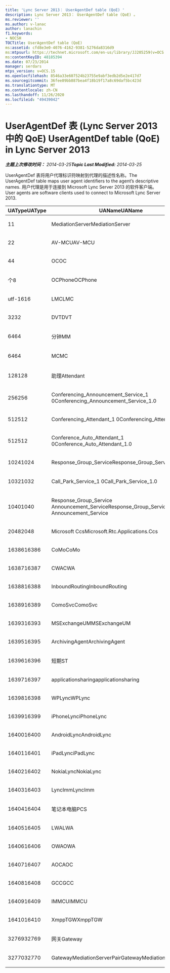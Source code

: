 ```yaml
---
title: 'Lync Server 2013： UserAgentDef table (QoE) '
description: Lync Server 2013： UserAgentDef table (QoE) 。
ms.reviewer: ''
ms.author: v-lanac
author: lanachin
f1.keywords:
- NOCSH
TOCTitle: UserAgentDef table (QoE)
ms:assetid: cfd8e3e0-4076-4162-9381-5276da8316d9
ms:mtpsurl: https://technet.microsoft.com/en-us/library/JJ205259(v=OCS.15)
ms:contentKeyID: 48185394
ms.date: 07/23/2014
manager: serdars
mtps_version: v=OCS.15
ms.openlocfilehash: 8546a33e607524b23755e9abf3edb2d5e2e417d7
ms.sourcegitcommit: 36fee89bb887bea4f18b19f17a8c69daf5bc423d
ms.translationtype: MT
ms.contentlocale: zh-CN
ms.lasthandoff: 11/26/2020
ms.locfileid: "49439042"
---
```

# <a name="useragentdef-table-qoe-in-lync-server-2013"></a><span data-ttu-id="2d9c4-103">UserAgentDef 表 (Lync Server 2013 中的 QoE) </span><span class="sxs-lookup"><span data-stu-id="2d9c4-103">UserAgentDef table (QoE) in Lync Server 2013</span></span>

<div data-xmlns="http://www.w3.org/1999/xhtml">

<div class="topic" data-xmlns="http://www.w3.org/1999/xhtml" data-msxsl="urn:schemas-microsoft-com:xslt" data-cs="https://msdn.microsoft.com/">

<div data-asp="https://msdn2.microsoft.com/asp">



</div>

<div id="mainSection">

<div id="mainBody"><span data-ttu-id="2d9c4-104">

<span> </span></span><span class="sxs-lookup"><span data-stu-id="2d9c4-104">

<span> </span></span></span>

<span data-ttu-id="2d9c4-105">_**主题上次修改时间：** 2014-03-25_</span><span class="sxs-lookup"><span data-stu-id="2d9c4-105">_**Topic Last Modified:** 2014-03-25_</span></span>

<span data-ttu-id="2d9c4-106">UserAgentDef 表将用户代理标识符映射到代理的描述性名称。</span><span class="sxs-lookup"><span data-stu-id="2d9c4-106">The UserAgentDef table maps user agent identifiers to the agent’s descriptive names.</span></span> <span data-ttu-id="2d9c4-107">用户代理是用于连接到 Microsoft Lync Server 2013 的软件客户端。</span><span class="sxs-lookup"><span data-stu-id="2d9c4-107">User agents are software clients used to connect to Microsoft Lync Server 2013.</span></span>


<table>
<colgroup>
<col style="width: 33%" />
<col style="width: 33%" />
<col style="width: 33%" />
</colgroup>
<thead>
<tr class="header">
<th><span data-ttu-id="2d9c4-108">UAType</span><span class="sxs-lookup"><span data-stu-id="2d9c4-108">UAType</span></span></th>
<th><span data-ttu-id="2d9c4-109">UAName</span><span class="sxs-lookup"><span data-stu-id="2d9c4-109">UAName</span></span></th>
<th><span data-ttu-id="2d9c4-110">UACategory</span><span class="sxs-lookup"><span data-stu-id="2d9c4-110">UACategory</span></span></th>
</tr>
</thead>
<tbody>
<tr class="odd">
<td><p><span data-ttu-id="2d9c4-111">1</span><span class="sxs-lookup"><span data-stu-id="2d9c4-111">1</span></span></p></td>
<td><p><span data-ttu-id="2d9c4-112">MediationServer</span><span class="sxs-lookup"><span data-stu-id="2d9c4-112">MediationServer</span></span></p></td>
<td><p><span data-ttu-id="2d9c4-113">MediationServer</span><span class="sxs-lookup"><span data-stu-id="2d9c4-113">MediationServer</span></span></p></td>
</tr>
<tr class="even">
<td><p><span data-ttu-id="2d9c4-114">2</span><span class="sxs-lookup"><span data-stu-id="2d9c4-114">2</span></span></p></td>
<td><p><span data-ttu-id="2d9c4-115">AV-MCU</span><span class="sxs-lookup"><span data-stu-id="2d9c4-115">AV-MCU</span></span></p></td>
<td><p><span data-ttu-id="2d9c4-116">AV-MCU</span><span class="sxs-lookup"><span data-stu-id="2d9c4-116">AV-MCU</span></span></p></td>
</tr>
<tr class="odd">
<td><p><span data-ttu-id="2d9c4-117">4</span><span class="sxs-lookup"><span data-stu-id="2d9c4-117">4</span></span></p></td>
<td><p><span data-ttu-id="2d9c4-118">OC</span><span class="sxs-lookup"><span data-stu-id="2d9c4-118">OC</span></span></p></td>
<td><p><span data-ttu-id="2d9c4-119">OC</span><span class="sxs-lookup"><span data-stu-id="2d9c4-119">OC</span></span></p></td>
</tr>
<tr class="even">
<td><p><span data-ttu-id="2d9c4-120">个</span><span class="sxs-lookup"><span data-stu-id="2d9c4-120">8</span></span></p></td>
<td><p><span data-ttu-id="2d9c4-121">OCPhone</span><span class="sxs-lookup"><span data-stu-id="2d9c4-121">OCPhone</span></span></p></td>
<td><p><span data-ttu-id="2d9c4-122">OCPhone</span><span class="sxs-lookup"><span data-stu-id="2d9c4-122">OCPhone</span></span></p></td>
</tr>
<tr class="odd">
<td><p><span data-ttu-id="2d9c4-123">utf-16</span><span class="sxs-lookup"><span data-stu-id="2d9c4-123">16</span></span></p></td>
<td><p><span data-ttu-id="2d9c4-124">LMC</span><span class="sxs-lookup"><span data-stu-id="2d9c4-124">LMC</span></span></p></td>
<td><p><span data-ttu-id="2d9c4-125">LMC</span><span class="sxs-lookup"><span data-stu-id="2d9c4-125">LMC</span></span></p></td>
</tr>
<tr class="even">
<td><p><span data-ttu-id="2d9c4-126">32</span><span class="sxs-lookup"><span data-stu-id="2d9c4-126">32</span></span></p></td>
<td><p><span data-ttu-id="2d9c4-127">DVT</span><span class="sxs-lookup"><span data-stu-id="2d9c4-127">DVT</span></span></p></td>
<td><p><span data-ttu-id="2d9c4-128">DVT</span><span class="sxs-lookup"><span data-stu-id="2d9c4-128">DVT</span></span></p></td>
</tr>
<tr class="odd">
<td><p><span data-ttu-id="2d9c4-129">64</span><span class="sxs-lookup"><span data-stu-id="2d9c4-129">64</span></span></p></td>
<td><p><span data-ttu-id="2d9c4-130">分钟</span><span class="sxs-lookup"><span data-stu-id="2d9c4-130">MM</span></span></p></td>
<td><p><span data-ttu-id="2d9c4-131">分钟</span><span class="sxs-lookup"><span data-stu-id="2d9c4-131">MM</span></span></p></td>
</tr>
<tr class="even">
<td><p><span data-ttu-id="2d9c4-132">64</span><span class="sxs-lookup"><span data-stu-id="2d9c4-132">64</span></span></p></td>
<td><p><span data-ttu-id="2d9c4-133">MC</span><span class="sxs-lookup"><span data-stu-id="2d9c4-133">MC</span></span></p></td>
<td><p><span data-ttu-id="2d9c4-134">分钟</span><span class="sxs-lookup"><span data-stu-id="2d9c4-134">MM</span></span></p></td>
</tr>
<tr class="odd">
<td><p><span data-ttu-id="2d9c4-135">128</span><span class="sxs-lookup"><span data-stu-id="2d9c4-135">128</span></span></p></td>
<td><p><span data-ttu-id="2d9c4-136">助理</span><span class="sxs-lookup"><span data-stu-id="2d9c4-136">Attendant</span></span></p></td>
<td><p><span data-ttu-id="2d9c4-137">助理</span><span class="sxs-lookup"><span data-stu-id="2d9c4-137">Attendant</span></span></p></td>
</tr>
<tr class="even">
<td><p><span data-ttu-id="2d9c4-138">256</span><span class="sxs-lookup"><span data-stu-id="2d9c4-138">256</span></span></p></td>
<td><p><span data-ttu-id="2d9c4-139">Conferencing_Announcement_Service_1 0</span><span class="sxs-lookup"><span data-stu-id="2d9c4-139">Conferencing_Announcement_Service_1.0</span></span></p></td>
<td><p><span data-ttu-id="2d9c4-140">而言</span><span class="sxs-lookup"><span data-stu-id="2d9c4-140">CAS</span></span></p></td>
</tr>
<tr class="odd">
<td><p><span data-ttu-id="2d9c4-141">512</span><span class="sxs-lookup"><span data-stu-id="2d9c4-141">512</span></span></p></td>
<td><p><span data-ttu-id="2d9c4-142">Conferencing_Attendant_1 0</span><span class="sxs-lookup"><span data-stu-id="2d9c4-142">Conferencing_Attendant_1.0</span></span></p></td>
<td><p><span data-ttu-id="2d9c4-143">CAA</span><span class="sxs-lookup"><span data-stu-id="2d9c4-143">CAA</span></span></p></td>
</tr>
<tr class="even">
<td><p><span data-ttu-id="2d9c4-144">512</span><span class="sxs-lookup"><span data-stu-id="2d9c4-144">512</span></span></p></td>
<td><p><span data-ttu-id="2d9c4-145">Conference_Auto_Attendant_1 0</span><span class="sxs-lookup"><span data-stu-id="2d9c4-145">Conference_Auto_Attendant_1.0</span></span></p></td>
<td><p><span data-ttu-id="2d9c4-146">CAA</span><span class="sxs-lookup"><span data-stu-id="2d9c4-146">CAA</span></span></p></td>
</tr>
<tr class="odd">
<td><p><span data-ttu-id="2d9c4-147">1024</span><span class="sxs-lookup"><span data-stu-id="2d9c4-147">1024</span></span></p></td>
<td><p><span data-ttu-id="2d9c4-148">Response_Group_Service</span><span class="sxs-lookup"><span data-stu-id="2d9c4-148">Response_Group_Service</span></span></p></td>
<td><p><span data-ttu-id="2d9c4-149">RG</span><span class="sxs-lookup"><span data-stu-id="2d9c4-149">RGS</span></span></p></td>
</tr>
<tr class="even">
<td><p><span data-ttu-id="2d9c4-150">1032</span><span class="sxs-lookup"><span data-stu-id="2d9c4-150">1032</span></span></p></td>
<td><p><span data-ttu-id="2d9c4-151">Call_Park_Service_1 0</span><span class="sxs-lookup"><span data-stu-id="2d9c4-151">Call_Park_Service_1.0</span></span></p></td>
<td><p><span data-ttu-id="2d9c4-152">方面</span><span class="sxs-lookup"><span data-stu-id="2d9c4-152">CPS</span></span></p></td>
</tr>
<tr class="odd">
<td><p><span data-ttu-id="2d9c4-153">1040</span><span class="sxs-lookup"><span data-stu-id="2d9c4-153">1040</span></span></p></td>
<td><p><span data-ttu-id="2d9c4-154">Response_Group_Service Announcement_Service</span><span class="sxs-lookup"><span data-stu-id="2d9c4-154">Response_Group_Service Announcement_Service</span></span></p></td>
<td><p><span data-ttu-id="2d9c4-155">方式</span><span class="sxs-lookup"><span data-stu-id="2d9c4-155">AS</span></span></p></td>
</tr>
<tr class="even">
<td><p><span data-ttu-id="2d9c4-156">2048</span><span class="sxs-lookup"><span data-stu-id="2d9c4-156">2048</span></span></p></td>
<td><p><span data-ttu-id="2d9c4-157">Microsoft Ccs</span><span class="sxs-lookup"><span data-stu-id="2d9c4-157">Microsoft.Rtc.Applications.Ccs</span></span></p></td>
<td><p><span data-ttu-id="2d9c4-158">CCS</span><span class="sxs-lookup"><span data-stu-id="2d9c4-158">CCS</span></span></p></td>
</tr>
<tr class="odd">
<td><p><span data-ttu-id="2d9c4-159">16386</span><span class="sxs-lookup"><span data-stu-id="2d9c4-159">16386</span></span></p></td>
<td><p><span data-ttu-id="2d9c4-160">CoMo</span><span class="sxs-lookup"><span data-stu-id="2d9c4-160">CoMo</span></span></p></td>
<td><p><span data-ttu-id="2d9c4-161">CoMo</span><span class="sxs-lookup"><span data-stu-id="2d9c4-161">CoMo</span></span></p></td>
</tr>
<tr class="even">
<td><p><span data-ttu-id="2d9c4-162">16387</span><span class="sxs-lookup"><span data-stu-id="2d9c4-162">16387</span></span></p></td>
<td><p><span data-ttu-id="2d9c4-163">CWA</span><span class="sxs-lookup"><span data-stu-id="2d9c4-163">CWA</span></span></p></td>
<td><p><span data-ttu-id="2d9c4-164">CWA</span><span class="sxs-lookup"><span data-stu-id="2d9c4-164">CWA</span></span></p></td>
</tr>
<tr class="odd">
<td><p><span data-ttu-id="2d9c4-165">16388</span><span class="sxs-lookup"><span data-stu-id="2d9c4-165">16388</span></span></p></td>
<td><p><span data-ttu-id="2d9c4-166">InboundRouting</span><span class="sxs-lookup"><span data-stu-id="2d9c4-166">InboundRouting</span></span></p></td>
<td><p><span data-ttu-id="2d9c4-167">InboundRouting</span><span class="sxs-lookup"><span data-stu-id="2d9c4-167">InboundRouting</span></span></p></td>
</tr>
<tr class="even">
<td><p><span data-ttu-id="2d9c4-168">16389</span><span class="sxs-lookup"><span data-stu-id="2d9c4-168">16389</span></span></p></td>
<td><p><span data-ttu-id="2d9c4-169">ComoSvc</span><span class="sxs-lookup"><span data-stu-id="2d9c4-169">ComoSvc</span></span></p></td>
<td><p><span data-ttu-id="2d9c4-170">ComoSvc</span><span class="sxs-lookup"><span data-stu-id="2d9c4-170">ComoSvc</span></span></p></td>
</tr>
<tr class="odd">
<td><p><span data-ttu-id="2d9c4-171">16393</span><span class="sxs-lookup"><span data-stu-id="2d9c4-171">16393</span></span></p></td>
<td><p><span data-ttu-id="2d9c4-172">MSExchangeUM</span><span class="sxs-lookup"><span data-stu-id="2d9c4-172">MSExchangeUM</span></span></p></td>
<td><p><span data-ttu-id="2d9c4-173">ExUM</span><span class="sxs-lookup"><span data-stu-id="2d9c4-173">ExUM</span></span></p></td>
</tr>
<tr class="even">
<td><p><span data-ttu-id="2d9c4-174">16395</span><span class="sxs-lookup"><span data-stu-id="2d9c4-174">16395</span></span></p></td>
<td><p><span data-ttu-id="2d9c4-175">ArchivingAgent</span><span class="sxs-lookup"><span data-stu-id="2d9c4-175">ArchivingAgent</span></span></p></td>
<td><p><span data-ttu-id="2d9c4-176">ARCHAGENT</span><span class="sxs-lookup"><span data-stu-id="2d9c4-176">ARCHAGENT</span></span></p></td>
</tr>
<tr class="odd">
<td><p><span data-ttu-id="2d9c4-177">16396</span><span class="sxs-lookup"><span data-stu-id="2d9c4-177">16396</span></span></p></td>
<td><p><span data-ttu-id="2d9c4-178">短期</span><span class="sxs-lookup"><span data-stu-id="2d9c4-178">ST</span></span></p></td>
<td><p><span data-ttu-id="2d9c4-179">短期</span><span class="sxs-lookup"><span data-stu-id="2d9c4-179">ST</span></span></p></td>
</tr>
<tr class="even">
<td><p><span data-ttu-id="2d9c4-180">16397</span><span class="sxs-lookup"><span data-stu-id="2d9c4-180">16397</span></span></p></td>
<td><p><span data-ttu-id="2d9c4-181">applicationsharing</span><span class="sxs-lookup"><span data-stu-id="2d9c4-181">applicationsharing</span></span></p></td>
<td><p><span data-ttu-id="2d9c4-182">ASMCU</span><span class="sxs-lookup"><span data-stu-id="2d9c4-182">ASMCU</span></span></p></td>
</tr>
<tr class="odd">
<td><p><span data-ttu-id="2d9c4-183">16398</span><span class="sxs-lookup"><span data-stu-id="2d9c4-183">16398</span></span></p></td>
<td><p><span data-ttu-id="2d9c4-184">WPLync</span><span class="sxs-lookup"><span data-stu-id="2d9c4-184">WPLync</span></span></p></td>
<td><p><span data-ttu-id="2d9c4-185">WPLync</span><span class="sxs-lookup"><span data-stu-id="2d9c4-185">WPLync</span></span></p></td>
</tr>
<tr class="even">
<td><p><span data-ttu-id="2d9c4-186">16399</span><span class="sxs-lookup"><span data-stu-id="2d9c4-186">16399</span></span></p></td>
<td><p><span data-ttu-id="2d9c4-187">iPhoneLync</span><span class="sxs-lookup"><span data-stu-id="2d9c4-187">iPhoneLync</span></span></p></td>
<td><p><span data-ttu-id="2d9c4-188">iPhoneLync</span><span class="sxs-lookup"><span data-stu-id="2d9c4-188">iPhoneLync</span></span></p></td>
</tr>
<tr class="odd">
<td><p><span data-ttu-id="2d9c4-189">16400</span><span class="sxs-lookup"><span data-stu-id="2d9c4-189">16400</span></span></p></td>
<td><p><span data-ttu-id="2d9c4-190">AndroidLync</span><span class="sxs-lookup"><span data-stu-id="2d9c4-190">AndroidLync</span></span></p></td>
<td><p><span data-ttu-id="2d9c4-191">AndroidLync</span><span class="sxs-lookup"><span data-stu-id="2d9c4-191">AndroidLync</span></span></p></td>
</tr>
<tr class="even">
<td><p><span data-ttu-id="2d9c4-192">16401</span><span class="sxs-lookup"><span data-stu-id="2d9c4-192">16401</span></span></p></td>
<td><p><span data-ttu-id="2d9c4-193">iPadLync</span><span class="sxs-lookup"><span data-stu-id="2d9c4-193">iPadLync</span></span></p></td>
<td><p><span data-ttu-id="2d9c4-194">iPadLync</span><span class="sxs-lookup"><span data-stu-id="2d9c4-194">iPadLync</span></span></p></td>
</tr>
<tr class="odd">
<td><p><span data-ttu-id="2d9c4-195">16402</span><span class="sxs-lookup"><span data-stu-id="2d9c4-195">16402</span></span></p></td>
<td><p><span data-ttu-id="2d9c4-196">NokiaLync</span><span class="sxs-lookup"><span data-stu-id="2d9c4-196">NokiaLync</span></span></p></td>
<td><p><span data-ttu-id="2d9c4-197">NokiaLync</span><span class="sxs-lookup"><span data-stu-id="2d9c4-197">NokiaLync</span></span></p></td>
</tr>
<tr class="even">
<td><p><span data-ttu-id="2d9c4-198">16403</span><span class="sxs-lookup"><span data-stu-id="2d9c4-198">16403</span></span></p></td>
<td><p><span data-ttu-id="2d9c4-199">LyncImm</span><span class="sxs-lookup"><span data-stu-id="2d9c4-199">LyncImm</span></span></p></td>
<td><p><span data-ttu-id="2d9c4-200">LyncImm</span><span class="sxs-lookup"><span data-stu-id="2d9c4-200">LyncImm</span></span></p></td>
</tr>
<tr class="odd">
<td><p><span data-ttu-id="2d9c4-201">16404</span><span class="sxs-lookup"><span data-stu-id="2d9c4-201">16404</span></span></p></td>
<td><p><span data-ttu-id="2d9c4-202">笔记本电脑</span><span class="sxs-lookup"><span data-stu-id="2d9c4-202">PCS</span></span></p></td>
<td><p><span data-ttu-id="2d9c4-203">笔记本电脑</span><span class="sxs-lookup"><span data-stu-id="2d9c4-203">PCS</span></span></p></td>
</tr>
<tr class="even">
<td><p><span data-ttu-id="2d9c4-204">16405</span><span class="sxs-lookup"><span data-stu-id="2d9c4-204">16405</span></span></p></td>
<td><p><span data-ttu-id="2d9c4-205">LWA</span><span class="sxs-lookup"><span data-stu-id="2d9c4-205">LWA</span></span></p></td>
<td><p><span data-ttu-id="2d9c4-206">LWA</span><span class="sxs-lookup"><span data-stu-id="2d9c4-206">LWA</span></span></p></td>
</tr>
<tr class="odd">
<td><p><span data-ttu-id="2d9c4-207">16406</span><span class="sxs-lookup"><span data-stu-id="2d9c4-207">16406</span></span></p></td>
<td><p><span data-ttu-id="2d9c4-208">OWA</span><span class="sxs-lookup"><span data-stu-id="2d9c4-208">OWA</span></span></p></td>
<td><p><span data-ttu-id="2d9c4-209">OWA</span><span class="sxs-lookup"><span data-stu-id="2d9c4-209">OWA</span></span></p></td>
</tr>
<tr class="even">
<td><p><span data-ttu-id="2d9c4-210">16407</span><span class="sxs-lookup"><span data-stu-id="2d9c4-210">16407</span></span></p></td>
<td><p><span data-ttu-id="2d9c4-211">AOC</span><span class="sxs-lookup"><span data-stu-id="2d9c4-211">AOC</span></span></p></td>
<td><p><span data-ttu-id="2d9c4-212">AOC</span><span class="sxs-lookup"><span data-stu-id="2d9c4-212">AOC</span></span></p></td>
</tr>
<tr class="odd">
<td><p><span data-ttu-id="2d9c4-213">16408</span><span class="sxs-lookup"><span data-stu-id="2d9c4-213">16408</span></span></p></td>
<td><p><span data-ttu-id="2d9c4-214">GCC</span><span class="sxs-lookup"><span data-stu-id="2d9c4-214">GCC</span></span></p></td>
<td><p><span data-ttu-id="2d9c4-215">GCC</span><span class="sxs-lookup"><span data-stu-id="2d9c4-215">GCC</span></span></p></td>
</tr>
<tr class="even">
<td><p><span data-ttu-id="2d9c4-216">16409</span><span class="sxs-lookup"><span data-stu-id="2d9c4-216">16409</span></span></p></td>
<td><p><span data-ttu-id="2d9c4-217">IMMCU</span><span class="sxs-lookup"><span data-stu-id="2d9c4-217">IMMCU</span></span></p></td>
<td><p><span data-ttu-id="2d9c4-218">IMMCU</span><span class="sxs-lookup"><span data-stu-id="2d9c4-218">IMMCU</span></span></p></td>
</tr>
<tr class="odd">
<td><p><span data-ttu-id="2d9c4-219">16410</span><span class="sxs-lookup"><span data-stu-id="2d9c4-219">16410</span></span></p></td>
<td><p><span data-ttu-id="2d9c4-220">XmppTGW</span><span class="sxs-lookup"><span data-stu-id="2d9c4-220">XmppTGW</span></span></p></td>
<td><p><span data-ttu-id="2d9c4-221">XmppGateway</span><span class="sxs-lookup"><span data-stu-id="2d9c4-221">XmppGateway</span></span></p></td>
</tr>
<tr class="even">
<td><p><span data-ttu-id="2d9c4-222">32769</span><span class="sxs-lookup"><span data-stu-id="2d9c4-222">32769</span></span></p></td>
<td><p><span data-ttu-id="2d9c4-223">网关</span><span class="sxs-lookup"><span data-stu-id="2d9c4-223">Gateway</span></span></p></td>
<td><p><span data-ttu-id="2d9c4-224">网关</span><span class="sxs-lookup"><span data-stu-id="2d9c4-224">Gateway</span></span></p></td>
</tr>
<tr class="odd">
<td><p><span data-ttu-id="2d9c4-225">32770</span><span class="sxs-lookup"><span data-stu-id="2d9c4-225">32770</span></span></p></td>
<td><p><span data-ttu-id="2d9c4-226">GatewayMediationServerPair</span><span class="sxs-lookup"><span data-stu-id="2d9c4-226">GatewayMediationServerPair</span></span></p></td>
<td><p><span data-ttu-id="2d9c4-227">GatewayMediationServerPair</span><span class="sxs-lookup"><span data-stu-id="2d9c4-227">GatewayMediationServerPair</span></span></p></td>
</tr>
</tbody>
</table><span data-ttu-id="2d9c4-228">


</div>

<span> </span>

</div>

</div>

</span><span class="sxs-lookup"><span data-stu-id="2d9c4-228">


</div>

<span> </span>

</div>

</div>

</span></span></div>

